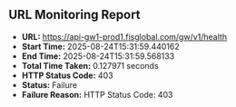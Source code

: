## URL Monitoring Report

- **URL:** https://api-gw1-prod1.fisglobal.com/gw/v1/health
- **Start Time:** 2025-08-24T15:31:59.440162
- **End Time:** 2025-08-24T15:31:59.568133
- **Total Time Taken:** 0.127971 seconds
- **HTTP Status Code:** 403
- **Status:** Failure
- **Failure Reason:** HTTP Status Code: 403
